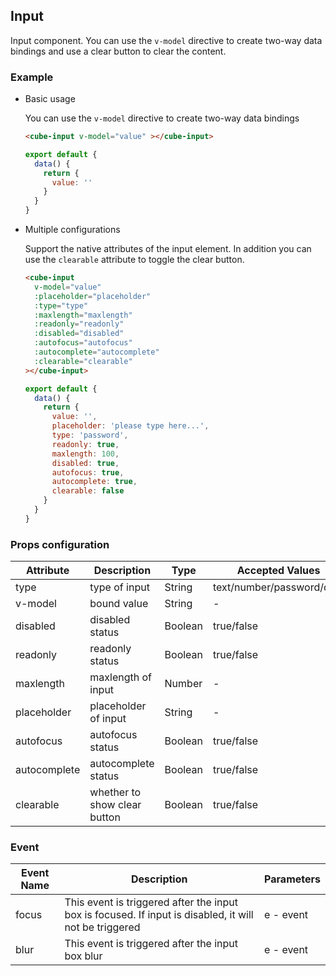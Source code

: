 ## Input

Input component. You can use the `v-model` directive to create two-way data bindings and use a clear button to clear the content.

### Example

- Basic usage

  You can use the `v-model` directive to create two-way data bindings

  ```html
  <cube-input v-model="value" ></cube-input>
  ```

  ```javascript
  export default {
    data() {
      return {
        value: ''
      }
    }
  }
  ```

- Multiple configurations

  Support the native attributes of the input element. In addition you can use the `clearable` attribute to toggle the clear button.

  ```html
  <cube-input
    v-model="value"
    :placeholder="placeholder"
    :type="type"
    :maxlength="maxlength"
    :readonly="readonly"
    :disabled="disabled"
    :autofocus="autofocus"
    :autocomplete="autocomplete"
    :clearable="clearable"
  ></cube-input>
  ```

  ```javascript
  export default {
    data() {
      return {
        value: '',
        placeholder: 'please type here...',
        type: 'password',
        readonly: true,
        maxlength: 100,
        disabled: true,
        autofocus: true,
        autocomplete: true,
        clearable: false
      }
    }
  }
  ```

### Props configuration

| Attribute | Description | Type | Accepted Values | Default |
| - | - | - | - | - |
| type | type of input | String | text/number/password/date | text |
| v-model | bound value | String | - | empty |
| disabled | disabled status | Boolean | true/false | false |
| readonly | readonly status | Boolean | true/false | false |
| maxlength | maxlength of input | Number | - | 60 |
| placeholder | placeholder of input | String | - | empty |
| autofocus | autofocus status | Boolean | true/false | false |
| autocomplete | autocomplete status | Boolean | true/false | false |
| clearable | whether to show clear button | Boolean | true/false | false |

### Event

| Event Name | Description | Parameters |
| - | - | - |
| focus | This event is triggered after the input box is focused. If input is disabled, it will not be triggered | e - event |
| blur | This event is triggered after the input box blur | e - event |
